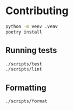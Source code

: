 # Contributing

```sh
python -m venv .venv
poetry install
```


## Running tests

```sh
./scripts/test
./scripts/lint
```

## Formatting

```sh
./scripts/format
```